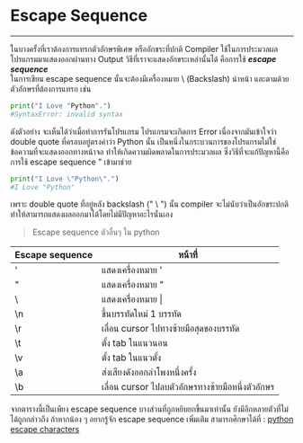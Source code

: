 # Escape Sequence

---

 ในบางครั้งที่เราต้องการแทรกตัวอักษรพิเศษ หรืออักขระที่ปกติ Compiler ใช้ในการประมวลผลโปรแกรมมาแสดงออกผ่านทาง Output วิธีที่เราจะแสดงอักขระเหล่านั้นได้ คือการใช้ ***escape sequence***<br>
 ในการเขียน escape sequence นั้นจะต้องมีเครื่องหมาย \ (Backslash) นำหน้า และตามด้วยตัวอักษรที่ต้องการแทรก เช่น
```python
print("I Love "Python".")
#SyntaxError: invalid syntax

```
 
 ดังตัวอย่าง จะเห็นได้ว่าเมื่อทำการรันโปรแกรม โปรแกรมจะเกิดการ Error เนื่องจากมันเข้าใจว่า double quote ที่ครอบอยู่ตรงคำว่า Python นั้น เป็นหนึ่งในกระบวนการของโปรแกรมไม่ใช่ข้อความที่จะแสดงออกทางหน้าจอ ทำให้เกิดความผิดพลาดในการประมวลผล ซึ่งวิธีที่จะแก้ปัญหานี้คือ การใช้ escape sequence \" เข้ามาช่วย

```python
print("I Love \"Python\".")
#I Love "Python"

```

เพราะ double quote ที่อยู่หลัง backslash (" \ ") นั้น compiler จะไม่นับว่าเป็นอักขระปกติ ทำให้สามารถแสดงผลออกมาได้โดยไม่มีปัญหาอะไรนั่นเอง 

> Escape sequence ตัวอื่นๆ ใน python

Escape sequence | หน้าที่ |
-|-|
\' |แสดงเครื่องหมาย '|
\" |แสดงเครื่องหมาย "|
\\ |แสดงเครื่องหมาย \|
\n |ขึ้นบรรทัดใหม่ 1 บรรทัด|
\r |เลื่อน cursor ไปทางซ้ายมือสุดของบรรทัด|
\t |ตั้ง tab ในแนวนอน|
\v |ตั้ง tab ในแนวตั้ง|
\a |ส่งเสียงดังออกลำโพงหนึ่งครั้ง|
\b |เลื่อน cursor ไปลบตัวอักษรทางซ้ายมือหนึ่งตัวอักษร|

จากตารางนี้เป็นเพียง escape sequence บางส่วนที่ถูกหยิบยกขึ้นมาเท่านั้น ยังมีอีกหลายตัวที่ไม่ได้ถูกกล่าวถึง ถ้าหากน้อง ๆ อยากรู้จัก escape sequence เพิ่มเติม สามารถศึกษาได้ที่ : [python escape characters](https://www.w3schools.com/python/gloss_python_escape_characters.asp) 
